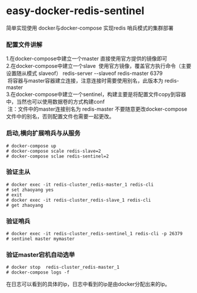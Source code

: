 # easy-docker-redis-sentinel
简单实现使用 docker与docker-compose 实现redis 哨兵模式的集群部署

### 配置文件讲解
1.在docker-compose中建立一个master 直接使用官方提供的镜像即可<br>
2.在docker-compose中建立一个slave  使用官方镜像，覆盖官方执行命令（主要设置随从模式 slaveof） redis-server --slaveof redis-master 6379<br>
  将容器与master容器建立连接，注意连接时需要使用别名，此版本为 redis-master<br>
3.在docker-compose中建立一个sentinel，构建主要是将配置文件copy到容器中，当然也可以使用数据卷的方式构建conf <br>
  注：文件中的master连接别名为 redis-master 不要随意更改docker-compose文件中的别名，否则配置文件也需要一起更改。<br>
### 启动,横向扩展哨兵与从服务
```
# docker-compose up
# docker-compose scale redis-slave=2
# docker-compose sclae redis-sentinel=2
```
### 验证主从
```
# docker exec -it redis-cluster_redis-master_1 redis-cli 
# set zhaoyang yes
# exit
# docker exec -it redis-cluster_redis-slave_1 redis-cli
# get zhaoyang
```

### 验证哨兵
```
# docker exec -it redis-cluster_redis-sentinel_1 redis-cli -p 26379
# sentinel master mymaster
```
### 验证master宕机自动选举
```
# docker stop  redis-cluster_redis-master_1 
# docker-compose logs -f
```
在日志可以看到的具体的ip，日志中看到的ip是由docker分配出来的ip。






